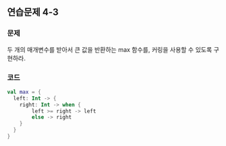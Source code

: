 ## 연습문제 4-3

### 문제

두 개의 매개변수를 받아서 큰 값을 반환하는 max 함수를, 커링을 사용할 수 있도록 구현하라.

### 코드

```kotlin
val max = {
  left: Int -> {
    right: Int -> when {
        left >= right -> left
        else -> right
    }
  }
}
```
